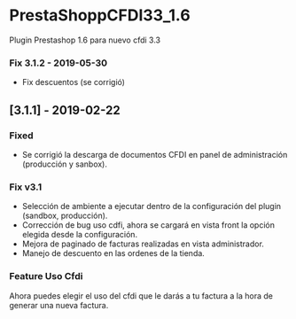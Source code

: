 # PrestaShoppCFDI33_1.6
Plugin Prestashop 1.6 para nuevo cfdi 3.3

### Fix 3.1.2 - 2019-05-30
- Fix descuentos (se corrigió)

## [3.1.1] - 2019-02-22

### Fixed
- Se corrigió la descarga de documentos CFDI en panel de administración (producción y sanbox).

### Fix v3.1

* Selección de ambiente a ejecutar dentro de la configuración del plugin (sandbox, producción).
* Corrección de bug uso cdfi, ahora se cargará en vista front la opción elegida desde la configuración.
* Mejora de paginado de facturas realizadas en vista administrador.
* Manejo de descuento en las ordenes de la tienda.

### Feature Uso Cfdi
Ahora puedes elegir el uso del cfdi que le darás a tu factura a la hora de generar una nueva factura.

